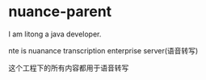 # nuance-parent

I am litong a java developer.

nte is nuanance transcription enterprise server(语音转写)

这个工程下的所有内容都用于语音转写
